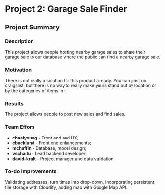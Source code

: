 # Project 2: Garage Sale Finder

## Project Summary

### Description
This project allows people hosting nearby garage sales to share their garage sale to our database where the public can find a nearby garage sale.

### Motivation
There is not really a solution for this product already. You can post on craigslist, but there is no way to really make yours stand out by location or by the categories of items in it.

### Results
The project allows people to post new sales and find sales.

### Team Effors
* **chaelyoung** - Front end and UX;
* **cbacklund** - Front end enhancements;
* **mchaffin** - Database, model design;
* **vschaitu** - Lead backend developer;
* **david-kraft** - Project manager and data validation

### To-do Improvements
Validating addresses, turn times into drop-down, Incorporating persistent file storage with Cloudify, adding map with Google Map API.